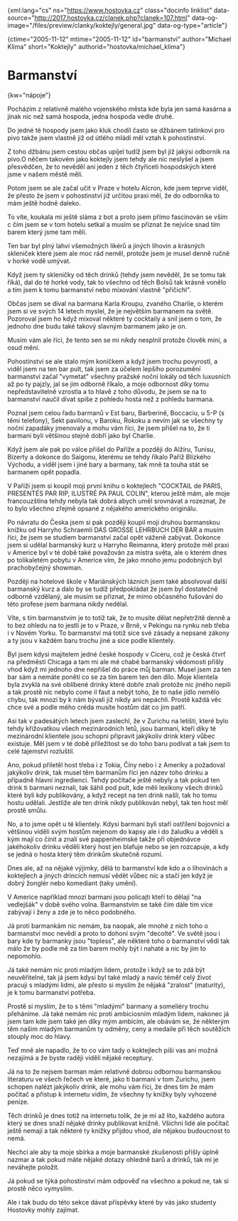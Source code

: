 
{xml:lang="cs" ns="https://www.hostovka.cz" class="docinfo linklist" data-source="http://2017.hostovka.cz/clanek.php?clanek=107.html" data-og-image="/files/preview/clanky/koktejly/general.jpg" data-og-type="article"}

{ctime="2005-11-12" mtime="2005-11-12" id="barmanstvi" author="Michael Klíma" short="Koktejly" authorid="hostovka/michael_klima"}

# Barmanství

{kw="nápoje"}

Pocházím z relativně malého vojenského města kde byla jen samá kasárna a jinak nic než samá hospoda, jedna hospoda vedle druhé.

Do jedné té hospody jsem jako kluk chodil často se džbánem tatínkovi pro pivo takže jsem vlastně již od útlého mládí měl vztah k pohostinství.

Z toho džbánu jsem cestou občas upíjel tudíž jsem byl již jakýsi odborník na pivo.O něčem takovém jako koktejly jsem tehdy ale nic neslyšel a jsem přesvědčen, že to nevěděl ani jeden z těch čtyřiceti hospodských které jsme v našem městě měli.

Potom jsem se ale začal učit v Praze v hotelu Alcron, kde jsem teprve viděl, že přesto že jsem v pohostinství již určitou praxi měl, že do odborníka to mám ještě hodně daleko.

To víte, koukala mi ještě sláma z bot a proto jsem přímo fascinován se vším c čím jsem se v tom hotelu setkal a musím se přiznat že nejvíce snad tím barem který jsme tam měli.

Ten bar byl plný lahví všemožných likérů a jiných lihovin a krásných skleniček které jsem ale moc rád neměl, protože jsem je musel denně ručně v horké vodě umývat.

Když jsem ty skleničky od těch drinků (tehdy jsem nevěděl, že se tomu tak říká), dal do té horké vody, tak to všechno od těch Bolsů tak krásně vonělo a tím jsem k tomu barmanství nebo mixování vlastně "přičichl".

Občas jsem se díval na barmana Karla Kroupu, zvaného Charlie, o kterém jsem si ve svých 14 letech myslel, že je největším barmanem na světě. Pozoroval jsem ho když mixoval některé ty cocktaily a snil jsem o tom, že jednoho dne budu také takový slavným barmanem jako je on.

Musím vám ale říci, že tento sen se mi nikdy nesplnil protože člověk míní, a osud mění.

Pohostinství se ale stalo mým koníčkem a když jsem trochu povyrostl, a viděl jsem na ten bar pult, tak jsem za účelem lepšího porozumění barmanství začal "vymetat" všechny pražské noční lokály od těch luxusních až po ty pajzly, jal se jim odborně říkalo, a moje odbornost díky tomu nepředstavitelně vzrostla a to hlavě z toho důvodu, že jsem se na to barmanství naučil dívat spíše z pohledu hosta než z pohledu barmana.

Poznal jsem celou řadu barmanů v Est baru, Barberině, Boccaciu, u 5-P (s těmi telefony), Sekt pavilonu, v Baroku, Rokoku a nevím jak se všechny ty noční zapadáky jmenovaly a mohu vám říci, že jsem přišel na to, že ti barmani byli většinou stejně dobří jako byl Charlie.

Když jsem ale pak po válce přišel do Paříže a později do Alžíru, Tunisu, Bizerty a dokonce do Saigonu, kterému se tehdy říkalo Paříž Blízkého Východu, a viděl jsem i jiné bary a barmany, tak mně ta touha stát se barmanem opět popadla.

V Paříži jsem si koupil moji první knihu o koktejlech "COCKTAIL de PARIS, PRESENTÉS PAR RIP, ILUSTRÉ PA PAUL COLIN", kterou ještě mám, ale moje francouzština tehdy nebyla tak dobrá abych uměl srovnávat a rozeznat, že to bylo všechno zřejmě opsané z nějakého amerického originálu.

Po návratu do Česka jsem si pak později koupil moji druhou barmanskou knížku od Harryho Schraemli DAS GROSSE LEHRBUCH DER BAR a musím říci, že jsem se studiem barmanství začal opět váženě zabývat. Dokonce jsem si udělal barmanský kurz u Harryho Reimanna, který protože měl praxi v Americe byl v té době také považován za mistra světa, ale o kterém dnes po tolikaletém pobytu v Americe vím, že jako mnoho jemu podobných byl prachobyčejný showman.

Později na hotelové škole v Mariánských lázních jsem také absolvoval další barmanský kurz a dalo by se tudíž předpokládat že jsem byl dostatečně odborně vzdělaný, ale musím se přiznat, že mimo občasného fušování do této profese jsem barmana nikdy nedělal.

Víte, s tím barmanstvím je to totiž tak, že to musíte dělat nepřetržitě denně a to bez ohledu na to jestli je to v Praze, v Brně, v Pekingu na rynku neb třeba i v Novém Yorku. To barmanství má totiž sice své zásady a nepsané zákony a ty jsou v každém baru trochu jiné a sice podle klientely.

Byl jsem kdysi majitelem jedné české hospody v Ciceru, což je česká čtvrť na předměstí Chicaga a tam mi ale mé chabé barmanský vědomosti přišly vhod když mi jednoho dne nepřišel do práce můj barman. Musel jsem za ten bar sám a nemáte ponětí co se za tím barem ten den dílo. Moje klientela byla zvyklá na své oblíbené drinky které dobře znali protože nic jiného nepili a tak prostě nic nebylo come il faut a nebýt toho, že to naše jídlo nemělo chybu, tak mnozí by k nám bývali již nikdy ani nepáchli. Prostě každá věc chce své a podle mého créda musíte hostům dát co jim patří.

Asi tak v padesátých letech jsem zaslechl, že v Zurichu na letišti, které bylo tehdy křižovatkou všech mezinárodních letů, jsou barmani, kteří díky té mezinárodní klientele jsou schopni připravit jakýkoliv drink který vůbec existuje. Měl jsem v té době příležitost se do toho baru podívat a tak jsem to celé tajemství rozluštil.

Ano, pokud přiletěl host třeba i z Tokia, Číny nebo i z Ameriky a požadoval jakýkoliv drink, tak musel těm barmanům říci jen název toho drinku a případně hlavní ingredienci. Tehdy počítače ještě nebyly a tak pokud ten drink ti barmani neznali, tak šáhli pod pult, kde měli lexikony všech drinků které byli kdy publikovány, a když recept na ten drink našli, tak ho tomu hostu udělali. Jestliže ale ten drink nikdy publikován nebyl, tak ten host měl prostě smůlu.

No, a to jsme opět u té klientely. Kdysi barmani byli staří ostřílení bojovníci a většinou viděli svým hostům nejenom do kapsy ale i do žaludku a věděli s kým mají co činit a znali své pappenheimské takže při objednávce jakéhokoliv drinku věděli který host jen blafuje nebo se jen rozcapuje, a kdy se jedná o hosta který těm drinkům skutečně rozumí.

Dnes ale, až na nějaké výjimky, dělá to barmanství kde kdo a o lihovinách a koktejlech a jiných drincích nemusí vědět vůbec nic a stačí jen když je dobrý žonglér nebo komediant (taky umění).

V Americe například mnozí barmani jsou policajti kteří to dělají "na vedlejšák" v době svého volna. Barmanstvím se také čím dále tím více zabývají i ženy a zde je to něco podobného.

Já proti barmankám nic nemám, ba naopak, ale mnohé z nich toho o barmanství moc nevědí a proto to dohoní svým "decolté". Ve světě jsou i bary kde ty barmanky jsou "topless", ale některé toho o barmanství vědí tak málo že by podle mě za tím barem mohly být i nahaté a nic by jim to nepomohlo.

Já také nemám nic proti mladým lidem, protože i když se to zdá být neuvěřitelné, tak já jsem kdysi byl také mladý a navíc téměř celý život pracuji s mladými lidmi, ale přesto si myslím že nějaká "zralost" (maturity), je k tomu barmanství potřeba.

Prostě si myslím, že to s těmi "mladými" barmany a someliéry trochu přeháníme. Já také nemám nic proti ambiciosním mladým lidem, nakonec já jsem tam kde jsem také jen díky mým ambicím, ale obávám se, že některým těm našim mladým barmanům ty odměny, ceny a medaile při těch soutěžích stouply moc do hlavy.

Teď mně ale napadlo, že to co vám tady o koktejlech píši vas ani možná nezajímá a že byste raději viděli nějaké receptury.

Já na to že nejsem barman mám relativně dobrou odbornou barmanskou literaturu ve všech řečech ve které, jako ti barmani v tom Zurichu, jsem schopen nalézt jakýkoliv drink, ale mohu vám říci, že dnes tím že mám počítač a přístup k internetu vidím, že všechny ty knížky byly vyhozené peníze.

Těch drinků je dnes totiž na internetu tolik, že je mi až líto, každého autora který se dnes snaží nějaké drinky publikovat knižně. Všichni lidé ale počítač ještě nemají a tak některé ty knížky přijdou vhod, ale nějakou budoucnost to nemá.

Nechci ale aby ta moje sbírka a moje barmanské zkušenosti přišly úplně nazmar a tak pokud máte nějaké dotazy ohledně barů a drinků, tak mi je neváhejte položit.

Já pokud se týká pohostinství mám odpověď na všechno a pokud ne, tak si prostě něco vymyslím.

Ale i tak budu do této sekce dávat příspěvky které by vás jako studenty Hostovky mohly zajímat.

